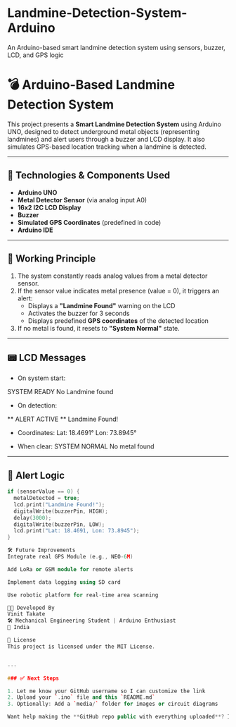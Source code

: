 # Landmine-Detection-System-Arduino
An Arduino-based smart landmine detection system using sensors, buzzer, LCD, and GPS logic


# 💣 Arduino-Based Landmine Detection System

This project presents a **Smart Landmine Detection System** using Arduino UNO, designed to detect underground metal objects (representing landmines) and alert users through a buzzer and LCD display. It also simulates GPS-based location tracking when a landmine is detected.

---

## 🔧 Technologies & Components Used

- **Arduino UNO**
- **Metal Detector Sensor** (via analog input A0)
- **16x2 I2C LCD Display**
- **Buzzer**
- **Simulated GPS Coordinates** (predefined in code)
- **Arduino IDE**

---

## 🚀 Working Principle

1. The system constantly reads analog values from a metal detector sensor.
2. If the sensor value indicates metal presence (value = 0), it triggers an alert:
   - Displays a **"Landmine Found"** warning on the LCD
   - Activates the buzzer for 3 seconds
   - Displays predefined **GPS coordinates** of the detected location
3. If no metal is found, it resets to **"System Normal"** state.

---

## 📟 LCD Messages

- On system start:

SYSTEM READY
No Landmine found
- On detection:

** ALERT ACTIVE **
Landmine Found!

- Coordinates:
Lat: 18.4691°
Lon: 73.8945°


- When clear:
SYSTEM NORMAL
No metal found


---

## 🔔 Alert Logic

```cpp
if (sensorValue == 0) {
  metalDetected = true;
  lcd.print("Landmine Found!");
  digitalWrite(buzzerPin, HIGH);
  delay(3000);
  digitalWrite(buzzerPin, LOW);
  lcd.print("Lat: 18.4691, Lon: 73.8945");
}

🛠 Future Improvements
Integrate real GPS Module (e.g., NEO-6M)

Add LoRa or GSM module for remote alerts

Implement data logging using SD card

Use robotic platform for real-time area scanning

👨‍💻 Developed By
Vinit Takate
🛠️ Mechanical Engineering Student | Arduino Enthusiast
📍 India

📜 License
This project is licensed under the MIT License.


---

### ✅ Next Steps

1. Let me know your GitHub username so I can customize the link  
2. Upload your `.ino` file and this `README.md`  
3. Optionally: Add a `media/` folder for images or circuit diagrams

Want help making the **GitHub repo public with everything uploaded**? I can also guide you through that!




